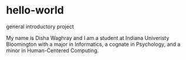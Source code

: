 # hello-world
general introductory project

My name is Disha Waghray and I am a student at Indiana Univeristy Bloomington with a major in Informatics, a cognate in Psychology, and a minor in Human-Centered Computing. 
